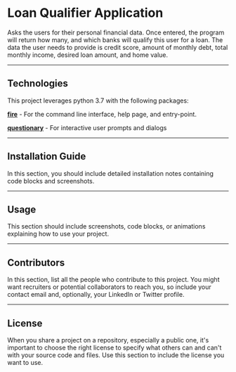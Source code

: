 # Loan Qualifier Application

Asks the users for their personal financial data. Once entered, the program will return how many, and which banks will qualify this user for a loan. The data the user needs to provide is credit score, amount of monthly debt, total monthly income, desired loan amount, and home value. 

---

## Technologies

This project leverages python 3.7 with the following packages:

**[fire](https://github.com/google/python-fire)** - For the command line interface, help page, and entry-point.

**[questionary](https://github.com/tmbo/questionary)** - For interactive user prompts and dialogs

---

## Installation Guide

In this section, you should include detailed installation notes containing code blocks and screenshots.

---

## Usage

This section should include screenshots, code blocks, or animations explaining how to use your project.

---

## Contributors

In this section, list all the people who contribute to this project. You might want recruiters or potential collaborators to reach you, so include your contact email and, optionally, your LinkedIn or Twitter profile.

---

## License

When you share a project on a repository, especially a public one, it's important to choose the right license to specify what others can and can't with your source code and files. Use this section to include the license you want to use.

